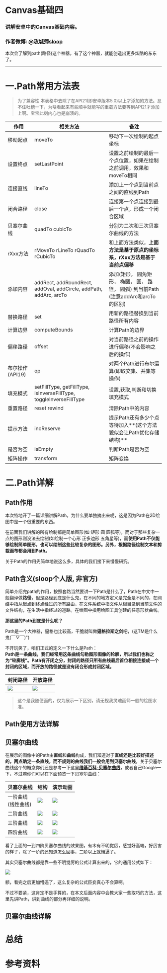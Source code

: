 # Canvas基础四
### 讲解安卓中的Canvas基础内容。
### 作者微博: [@攻城师sloop](http://weibo.com/5459430586)

本次会了解到path(路径)这个神器，有了这个神器，就能创造出更多炫酷的东东了。

******

# 一.Path常用方法表
> 为了兼容性 本表格中去除了在API21(即安卓版本5.0)以上才添加的方法。忍不住吐槽一下，为啥看起来有些顺手就能写的重载方法要等到API21才添加上啊。宝宝此刻内心也是崩溃的。

作用 | 相关方法 | 备注
--- | --- | ---
移动起点 | moveTo | 移动下一次绘制的起点坐标
设置终点 | setLastPoint | 设置之前绘制的最后一个点位置，如果在绘制之前调用，效果和moveTo相同
连接直线 | lineTo | 添加上一个点到当前点之间的直线到Path
闭合路径 | close  | 连接第一个点连接到最后一个点，形成一个闭合区域
贝塞尔曲线 | quadTo cubicTo | 分别为二次和三次贝塞尔曲线的方法
rXxx方法 | rMoveTo rLineTo rQuadTo rCubicTo | 和上面方法类似，**上面方法是基于原点的坐标系，rXxx方法是基于当前点偏移**
添加内容 | addRect, addRoundRect,  addOval, addCircle, 	addPath, addArc, arcTo | 添加(矩形， 圆角矩形， 椭圆， 圆， 路径， 圆弧) 到当前Path (注意addArc和arcTo的区别)
替换路径 | set | 用新的路径替换到当前路径所有内容
计算边界 | computeBounds | 计算Path的边界
偏移路径 | offset | 对当前路径之前的操作进行偏移(不会影响之后的操作)
布尔操作(API19) | op | 对两个Path进行布尔运算(即取交集、并集等操作)
填充模式 | setFillType, getFillType, isInverseFillType, toggleInverseFillType| 设置,获取,判断和切换填充模式
重置路径 | reset rewind | 清除Path中的内容
提示方法 | incReserve | 提示Path还有多少个点等待加入**(这个方法貌似会让Path优化存储结构)**
是否为空 | isEmpty | 判断Path是否为空
矩阵操作 | transform | 矩阵变换


# 二.Path详解

## Path作用
本次特地开了一篇详细讲解Path，为什么要单独摘出来呢，这是因为Path在2D绘图中是一个很重要的东西。

在前面我们讲解的所有绘制都是简单图形(如 矩形 圆 圆弧等)，而对于那些复杂一点的图形则没法去绘制(如绘制一个心形 正多边形 五角星等)，而**使用Path不仅能够绘制简单图形，也可以绘制这些比较复杂的图形。另外，根据路径绘制文本和剪裁画布都会用到Path。**

关于Path的作用先简单地说这么多，具体的我们接下来慢慢研究。

## Path含义(sloop个人版, 非官方)

  简单介绍完path的作用，按照套路当然要讲一下Path是什么了，Path在中文中一般翻译做**路径**，但是路径到底是什么鬼，在不同的地方定义是完全是不同的，在网络中指从起点到终点经过的所有路由，在文件系统中指文件从根目录到当前文件的文件结构，在生活中指经过的道路。在绘图中指用绘图工具创建的任意形状曲线。
  
**那这里的Path到底是什么呢？**
  
  Path是一个大神器，逼格也比较高，干脆就叫做**逼格拉斯之剑**吧，(这TM是什么鬼(￣▽￣)")<br/>
  
  不开玩笑了，咱们正式的定义一下什么是Path：<br/>
    **Path是一条曲线，我们经常用这条曲线勾勒图形图像的轮廓，所以我们也称之为“轮廓线”。Path有开闭之分，封闭的路径只所有曲线最后首位相接连接成一个封闭的区域，而开放的路径就是没有闭合形成封闭区域。**
  
封闭路径 | 开放路径
 --- | ---
 ![](http://ww4.sinaimg.cn/thumbnail/005Xtdi2jw1f0zx9g9gggj30f00aiwek.jpg) | ![](http://ww1.sinaimg.cn/thumbnail/005Xtdi2jw1f0zxg8ilpxj30f00aimx8.jpg)
  
> 这个是我随便画的，仅为展示一下区别，请无视我灵魂画师一般的绘图水准。

## Path使用方法详解


  
## 贝塞尔曲线

在展示的图像中的Path由**直线**和**曲线**构成，我们知道对于**直线还是比较好描述的，两点确定一条直线，而不规则的曲线我们一般会用到贝塞尔曲线**，关于贝塞尔曲线这个的概念你们还是参考一下这里[**维基百科-贝塞尔曲线**](https://zh.wikipedia.org/wiki/%E8%B2%9D%E8%8C%B2%E6%9B%B2%E7%B7%9A)，或者自己Google一下，不过嘛你们可以在下面预览一下贝塞尔曲线：

贝塞尔曲线 | 结构 | 演示动画
 --- | --- | ---
 一阶曲线<br/>(线性曲线) | ![](https://upload.wikimedia.org/wikipedia/commons/0/00/B%C3%A9zier_1_big.gif) | ![](https://upload.wikimedia.org/wikipedia/commons/0/00/B%C3%A9zier_1_big.gif)
 二阶曲线 | ![](https://upload.wikimedia.org/wikipedia/commons/6/6b/B%C3%A9zier_2_big.svg) | ![](https://upload.wikimedia.org/wikipedia/commons/3/3d/B%C3%A9zier_2_big.gif)
三阶曲线 |  ![](https://upload.wikimedia.org/wikipedia/commons/8/89/B%C3%A9zier_3_big.svg) | ![](https://upload.wikimedia.org/wikipedia/commons/d/db/B%C3%A9zier_3_big.gif)
四阶曲线 | ![](https://upload.wikimedia.org/wikipedia/commons/b/bf/B%C3%A9zier_4_big.svg) | ![](https://upload.wikimedia.org/wikipedia/commons/a/a4/B%C3%A9zier_4_big.gif)


看了上面的一到四阶贝塞尔曲线的效果图，有木有不明觉厉，感觉好高端，好厉害的样子，除了一阶的还知道怎么回事，二阶以上就懵逼了。

其实贝塞尔曲线都是靠一些不明觉厉的公式计算出来的，它的通用公式如下：

![](https://upload.wikimedia.org/math/8/f/4/8f4c915ef475b93fc0f8374f378e436f.png)

额，看完之后更加懵逼了，这么复杂的公式臣妾真心不会算啊。

不过不要紧，这肯定不是手算的，在本文后面内容中会教大家一些取巧的方法，这里先讲Path，讲到曲线的部分再详细的说明。





## 贝塞尔曲线详解


# 总结
# 参考资料
